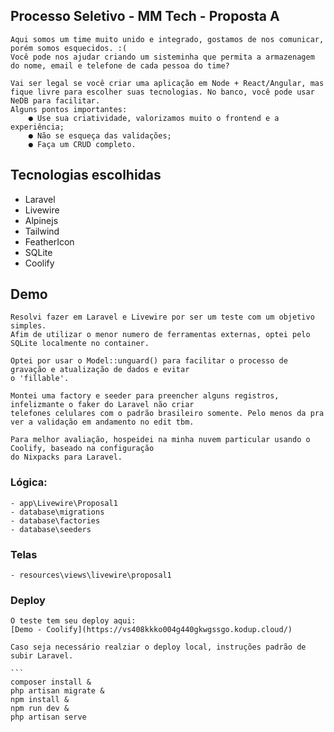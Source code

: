 
## Processo Seletivo - MM Tech - Proposta A

```
Aqui somos um time muito unido e integrado, gostamos de nos comunicar, porém somos esquecidos. :(
Você pode nos ajudar criando um sisteminha que permita a armazenagem do nome, email e telefone de cada pessoa do time?

Vai ser legal se você criar uma aplicação em Node + React/Angular, mas
fique livre para escolher suas tecnologias. No banco, você pode usar NeDB para facilitar.
Alguns pontos importantes:
    ● Use sua criatividade, valorizamos muito o frontend e a experiência;
    ● Não se esqueça das validações;
    ● Faça um CRUD completo.
```

## Tecnologias escolhidas

 - Laravel
 - Livewire
 - Alpinejs
 - Tailwind
 - FeatherIcon
 - SQLite
 - Coolify

## Demo

    Resolvi fazer em Laravel e Livewire por ser um teste com um objetivo simples.
    Afim de utilizar o menor numero de ferramentas externas, optei pelo SQLite localmente no container.

    Optei por usar o Model::unguard() para facilitar o processo de gravação e atualização de dados e evitar
    o 'fillable'.

    Montei uma factory e seeder para preencher alguns registros, infelizmante o faker do Laravel não criar
    telefones celulares com o padrão brasileiro somente. Pelo menos da pra ver a validação em andamento no edit tbm.

    Para melhor avaliação, hospeidei na minha nuvem particular usando o Coolify, baseado na configuração
    do Nixpacks para Laravel.

### Lógica:
    - app\Livewire\Proposal1
    - database\migrations
    - database\factories
    - database\seeders

### Telas
    - resources\views\livewire\proposal1
    
### Deploy

    O teste tem seu deploy aqui:
    [Demo - Coolify](https://vs408kkko004g440gkwgssgo.kodup.cloud/)
 
    Caso seja necessário realziar o deploy local, instruções padrão de subir Laravel.

    ```
    composer install & 
    php artisan migrate & 
    npm install &
    npm run dev &
    php artisan serve
  ```
